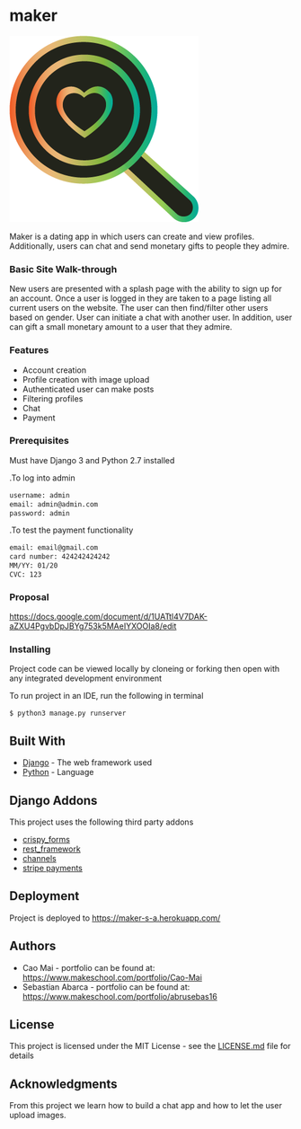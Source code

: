 # maker
![alt text](https://github.com/caocmai/maker/blob/master/static/images/logo.png)

Maker is a dating app in which users can create and view profiles. Additionally, users can chat and send monetary gifts to people they admire.

### Basic Site Walk-through

New users are presented with a splash page with the ability to sign up for an account. Once a user is logged in they are taken to a page listing all current users on the website. The user can then find/filter other users based on gender. User can initiate a chat with another user. In addition, user can gift a small monetary amount to a user that they admire. 

### Features

* Account creation
* Profile creation with image upload
* Authenticated user can make posts
* Filtering profiles
* Chat
* Payment

### Prerequisites

Must have Django 3 and Python 2.7 installed

.To log into admin 

```
username: admin
email: admin@admin.com
password: admin
```
.To test the payment functionality

```
email: email@gmail.com
card number: 424242424242
MM/YY: 01/20
CVC: 123
```

### Proposal
https://docs.google.com/document/d/1UATtl4V7DAK-aZXU4PgvbDpJBYg753k5MAeIYXOOIa8/edit

### Installing

Project code can be viewed locally by cloneing or forking then open with any integrated development environment

To run project in an IDE, run the following in terminal
```
$ python3 manage.py runserver
```

## Built With

* [Django](https://www.djangoproject.com/) - The web framework used
* [Python](https://www.python.org/) - Language


## Django Addons
This project uses the following third party addons
* [crispy_forms](https://django-crispy-forms.readthedocs.io/en/latest/)
* [rest_framework](https://www.django-rest-framework.org/) 
* [channels](https://channels.readthedocs.io/en/latest/tutorial/part_2.html)
* [stripe payments](https://testdriven.io/blog/django-stripe-tutorial/#whats-next)

## Deployment

Project is deployed to https://maker-s-a.herokuapp.com/

## Authors

* Cao Mai - portfolio can be found at:
https://www.makeschool.com/portfolio/Cao-Mai
* Sebastian Abarca - portfolio can be found at: 
https://www.makeschool.com/portfolio/abrusebas16


## License

This project is licensed under the MIT License - see the [LICENSE.md](LICENSE.md) file for details


## Acknowledgments
From this project we learn how to build a chat app and how to let the user upload images.
